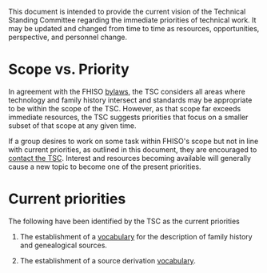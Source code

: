 This document is intended to provide the current vision of the Technical Standing Committee regarding the immediate priorities of technical work.
It may be updated and changed from time to time as resources, opportunities, perspective, and personnel change.

# Scope vs. Priority

In agreement with the FHISO [bylaws](//fhiso.org/by-laws), the TSC considers all areas where technology and family history intersect and standards may be appropriate to be within the scope of the TSC.
However, as that scope far exceeds immediate resources, the TSC suggests priorities that focus on a smaller subset of that scope at any given time.

If a group desires to work on some task within FHISO's scope but not in line with current priorities, as outlined in this document, they are encouraged to [contact the TSC](mailto:tsc@fhiso.org).
Interest and resources becoming available will generally cause a new topic to become one of the present priorities.

# Current priorities

The following have been identified by the TSC as the current priorities

1. The establishment of a [vocabulary](/policies/vocabulary) for the description of family history and genealogical sources.

2. The establishment of a source derivation [vocabulary](/policies/vocabulary).


